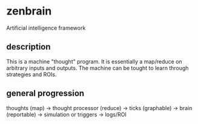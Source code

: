 # zenbrain

Artificial intelligence framework

## description

This is a machine "thought" program. It is essentially a map/reduce on arbitrary inputs and outputs. The machine can be tought to learn through strategies and ROIs.

## general progression

thoughts (map) -> thought processor (reduce) -> ticks (graphable) -> brain (reportable) -> simulation or triggers -> logs/ROI
